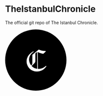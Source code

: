 # TheIstanbulChronicle
The official git repo of The Istanbul Chronicle.


<img src="https://raw.githubusercontent.com/shape-ist/TheIstanbulChronicle/main/static/icon.png" width="200" style="border-radius:50%">
